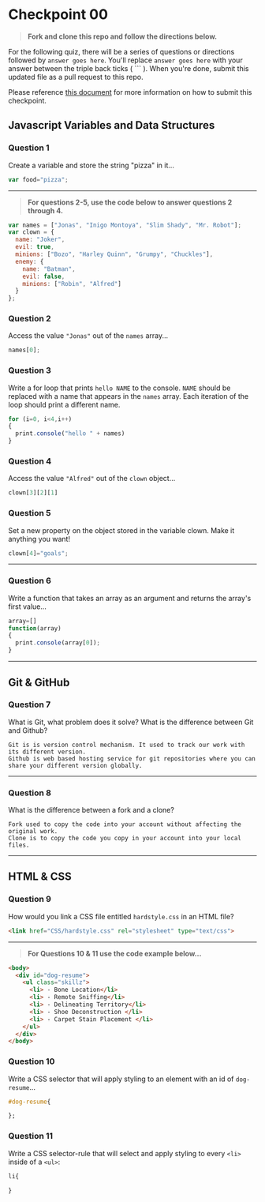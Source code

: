 # Checkpoint 00

> **Fork and clone this repo and follow the directions below.**

For the following quiz, there will be a series of questions or directions followed by `answer goes here`. You'll replace `answer goes here` with your answer between the triple back ticks ( \`\`\` ). When you're done, submit this updated file as a pull request to this repo.

Please reference [this document](https://github.com/ga-dc/wdi16/blob/master/homework-policy.md#the-submission-process) for more information on how to submit this checkpoint.

## Javascript Variables and Data Structures

### Question 1

Create a variable and store the string "pizza" in it...

```js
var food="pizza";
```

---

>  **For questions 2-5, use the code below to answer questions 2 through 4.**

```js
var names = ["Jonas", "Inigo Montoya", "Slim Shady", "Mr. Robot"];
var clown = {
  name: "Joker",
  evil: true,
  minions: ["Bozo", "Harley Quinn", "Grumpy", "Chuckles"],
  enemy: {
    name: "Batman",
    evil: false,
    minions: ["Robin", "Alfred"]  
  }
};
```

### Question 2

Access the value `"Jonas"` out of the `names` array...

```js
names[0];
```

### Question 3

Write a for loop that prints `hello NAME` to the console. `NAME` should be replaced with a name that appears in the `names` array. Each iteration of the loop should print a different name.

```js
for (i=0, i<4,i++)
{
  print.console("hello " + names)
}

```

### Question 4

Access the value `"Alfred"` out of the `clown` object...

```js
clown[3][2][1]
```

### Question 5

Set a new property on the object stored in the variable clown. Make it anything you want!

```js
clown[4]="goals";
```

---

### Question 6
Write a function that takes an array as an argument and returns the array's first value...

```js
array=[]
function(array)
{
  print.console(array[0]);
}
```
---

## Git & GitHub

### Question 7

What is Git, what problem does it solve? What is the difference between Git and Github?

```
Git is is version control mechanism. It used to track our work with its different version.  
Github is web based hosting service for git repositories where you can share your different version globally.
```

---

### Question 8

What is the difference between a fork and a clone?

```
Fork used to copy the code into your account without affecting the original work.
Clone is to copy the code you copy in your account into your local files.
```

---

## HTML & CSS

### Question 9

How would you link a CSS file entitled `hardstyle.css` in an HTML file?

```html
<link href="CSS/hardstyle.css" rel="stylesheet" type="text/css">
```

---

> **For Questions 10 & 11 use the code example below...**

```html
<body>
  <div id="dog-resume">
    <ul class="skillz">
      <li> - Bone Location</li>
      <li> - Remote Sniffing</li>
      <li> - Delineating Territory</li>
      <li> - Shoe Deconstruction </li>
      <li> - Carpet Stain Placement </li>
    </ul>
  </div>
</body>
```

### Question 10

Write a CSS selector that will apply styling to an element with an id of `dog-resume`...


```css
#dog-resume{

};
```

### Question 11

Write a CSS selector-rule that will select and apply styling to every `<li>` inside of a `<ul>`:

```css
li{

}
```
